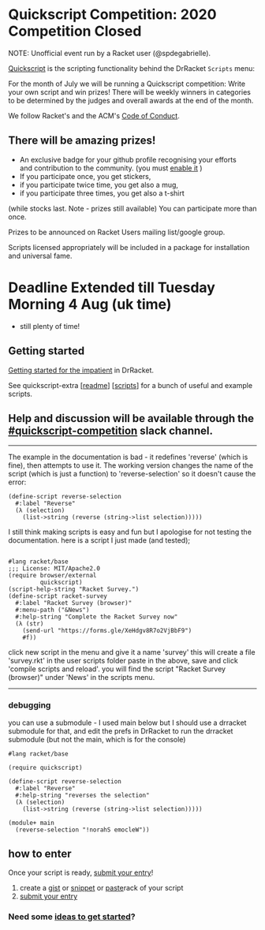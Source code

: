 # Quickscript Competition: 2020 Competition Closed

NOTE: Unofficial event run by a Racket user (@spdegabrielle). 

[Quickscript](https://www.cs.utah.edu/plt/snapshots/current/doc/quickscript/index.html) is the scripting functionality behind the DrRacket `Scripts` menu:

For the month of July we will be running a Quickscript competition: Write your own script and win prizes!
There will be weekly winners in categories to be determined by the judges and overall awards at the end of the month. 

We follow Racket's and the ACM's [Code of Conduct](https://racket-lang.org/friendly.html).


## There will be amazing prizes!
* An exclusive badge for your github profile recognising your efforts and contribution to the community. (you must [enable it](https://docs.github.com/en/github/setting-up-and-managing-your-github-user-account/publicizing-or-hiding-organization-membership) )
* If you participate once, you get stickers,
* if you participate twice time, you get also a mug,
* if you participate three times, you get also a t-shirt

(while stocks last. Note - prizes still available)
You can participate more than once.

Prizes to be announced on Racket Users mailing list/google group.

Scripts licensed appropriately will be included in a package for installation and universal fame.

# Deadline Extended till Tuesday Morning 4 Aug (uk time)
- still plenty of time!

## Getting started

[Getting started for the impatient](https://www.cs.utah.edu/plt/snapshots/current/doc/quickscript/index.html#%28part._.Make_your_own_script__.First_simple_example%29) in DrRacket.

See quickscript-extra [[readme](https://github.com/Metaxal/quickscript-extra/blob/master/README.md)] [[scripts](https://github.com/Metaxal/quickscript-extra/tree/master/scripts)] for a bunch of useful and example scripts.

Help and discussion will be available through the [#quickscript-competition](https://racket.slack.com/archives/C0168JZ2QUD) slack channel.
---

---
The example in the documentation is bad - it redefines 'reverse' (which is fine), then attempts to use it.
The working version changes the name of the script (which is just a function) to 'reverse-selection' so it doesn't cause the error:

```
(define-script reverse-selection
  #:label "Reverse"
  (λ (selection)
    (list->string (reverse (string->list selection)))))
```

I still think making scripts is easy and fun but I apologise for not testing the documentation.
here is a script I just made (and tested);

```

#lang racket/base
;;; License: MIT/Apache2.0
(require browser/external
         quickscript)
(script-help-string "Racket Survey.")
(define-script racket-survey
  #:label "Racket Survey (browser)"
  #:menu-path ("&News")
  #:help-string "Complete the Racket Survey now"
  (λ (str) 
    (send-url "https://forms.gle/XeHdgv8R7o2VjBbF9")
    #f))
```

click new script in the menu and give it a name 'survey' this will create a file 'survey.rkt' in the user scripts folder paste in the above, save and click 'compile scripts and reload'.
you will find the script "Racket Survey (browser)" under 'News' in the scripts menu.

----

### debugging

you can use a submodule - I used main below but I should use a drracket submodule for that, and edit the prefs in DrRacket to run the drracket submodule (but not the main, which is for the console)

```
#lang racket/base

(require quickscript)

(define-script reverse-selection
  #:label "Reverse"
  #:help-string "reverses the selection"
  (λ (selection)
    (list->string (reverse (string->list selection)))))

(module+ main
  (reverse-selection "!norahS emocleW"))

```

## how to enter
Once your script is ready, [submit your entry](https://github.com/Quickscript-Competiton/July2020entries/issues/new/choose)!

1. create a [gist](https://docs.github.com/en/github/writing-on-github/creating-gists) or [snippet](https://gitlab.com/snippets/new) or [paste](http://pasterack.org)rack of your script
1. [submit your entry](https://github.com/Quickscript-Competiton/July2020entries/issues/new/choose)


###  Need some [ideas to get started](IDEAS.md)?
